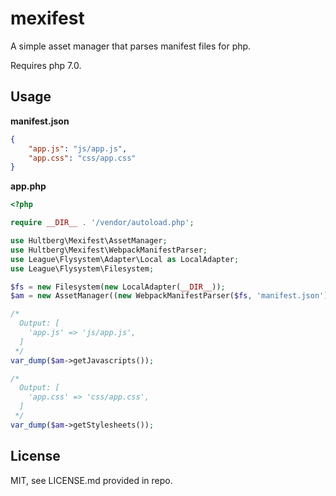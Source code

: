 # mexifest

A simple asset manager that parses manifest files for php.

Requires php 7.0.

## Usage

**manifest.json**
```json
{
    "app.js": "js/app.js",
    "app.css": "css/app.css"
}
```

**app.php**
```php
<?php

require __DIR__ . '/vendor/autoload.php';

use Hultberg\Mexifest\AssetManager;
use Hultberg\Mexifest\WebpackManifestParser;
use League\Flysystem\Adapter\Local as LocalAdapter;
use League\Flysystem\Filesystem;

$fs = new Filesystem(new LocalAdapter(__DIR__));
$am = new AssetManager((new WebpackManifestParser($fs, 'manifest.json'))->parse());

/*
  Output: [
    'app.js' => 'js/app.js',
  ]
 */
var_dump($am->getJavascripts());

/*
  Output: [
    'app.css' => 'css/app.css',
  ]
 */
var_dump($am->getStylesheets());
```

## License

MIT, see LICENSE.md provided in repo.
